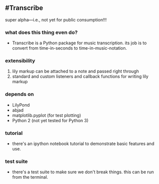 #Transcribe
---
super alpha—i.e., not yet for public consumption!!!

### what does this thing even do?
* Transcribe is a Python package for music transcription. its job is to convert from time-in-seconds to time-in-music-notation. 

### extensibility
1. lily markup can be attached to a note and passed right through
2. standard and custom listeners and callback functions for writing lily markup

### depends on
* LilyPond
* abjad
* matplotlib.pyplot (for test plotting)
* Python 2 (not yet tested for Python 3)

### tutorial
* there's an ipython notebook tutorial to demonstrate basic features and use.

### test suite
* there's a test suite to make sure we don't break things. this can be run from the terminal.